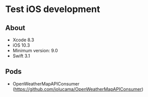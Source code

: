 # Test iOS development

## About
- Xcode 8.3
- iOS 10.3
- Minimum version: 9.0
- Swift 3.1

## Pods
- OpenWeatherMapAPIConsumer (https://github.com/jolucama/OpenWeatherMapAPIConsumer)
